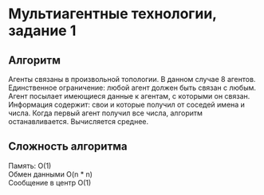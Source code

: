 # Мультиагентные технологии, задание 1  
## Алгоритм  
Агенты связаны в произвольной топологии. В данном случае 8 агентов. Единственное ограничение: любой агент должен быть связан с любым.  
Агент посылает имеющиеся данные к агентам, с которыми он связан. Информация содержит: свои и которые получил от соседей имена и числа. Когда первый агент получил все числа, алгоритм останавливается. Вычисляется среднее.
## Сложность алгоритма  
Память: O(1)  
Обмен данными O(n * n)  
Сообщение в центр O(1)
